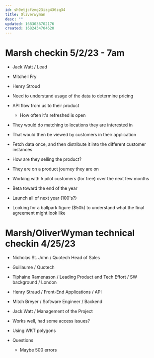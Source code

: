 ```yaml
---
id: sh0etjcfzmg23izg436zq34
title: Oliverwyman
desc: ""
updated: 1683036702176
created: 1682434704620
---
```


# Marsh checkin 5/2/23 - 7am

- Jack Watt / Lead
- Mitchell Fry
- Henry Stroud

- Need to understand usage of the data to determine pricing
- API flow from us to their product
  - How often it's refreshed is open
- They would do matching to locations they are interested in
- That would then be viewed by customers in their application
- Fetch data once, and then distribute it into the different customer instances
- How are they selling the product?
- They are on a product journey they are on
- Working with 5 pilot customers (for free) over the next few months
- Beta toward the end of the year
- Launch all of next year (100's?)
- Looking for a ballpark figure ($50k) to understand what the final agreement might look like

# Marsh/OliverWyman technical checkin 4/25/23

- Nicholas St. John / Quotech Head of Sales
- Guillaume / Quotech
- Tiphaine Ramenason / Leading Product and Tech Effort / SW background / London
- Henry Straud / Front-End Applications / API
- Mitch Breyer / Software Engineer / Backend
- Jack Watt / Management of the Project

- Works well, had some access issues?
- Using WKT polygons
- Questions
  - Maybe 500 errors

